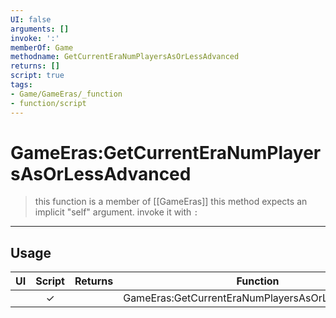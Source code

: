 ```yaml
---
UI: false
arguments: []
invoke: ':'
memberOf: Game
methodname: GetCurrentEraNumPlayersAsOrLessAdvanced
returns: []
script: true
tags:
- Game/GameEras/_function
- function/script
---
```

# GameEras:GetCurrentEraNumPlayersAsOrLessAdvanced
> this function is a member of [[GameEras]]
> this method expects an implicit "self" argument. invoke it with `:`
-----
## Usage
|  UI | Script | Returns | Function | Arguments |
|:---:|:------:|-------:|:--------:|:---------|
| |✓||GameEras:GetCurrentEraNumPlayersAsOrLessAdvanced||
